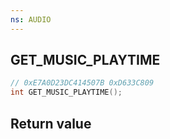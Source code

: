 ```yaml
---
ns: AUDIO
---
```

## GET_MUSIC_PLAYTIME

```c
// 0xE7A0D23DC414507B 0xD633C809
int GET_MUSIC_PLAYTIME();
```


## Return value
